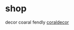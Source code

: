 # shop
decor coaral fendly
[coraldecor](https://www.amazon.co.uk/NOLITOY-Artificial-Decorations-Simulation-Decoration/dp/B0BHQSFBLR/ref=sr_1_4_sspa?crid=NCXEYZUOS4O1&dib=eyJ2IjoiMSJ9.2rsl4rohplg9qqFINm3Rc_ao3YVqKBmsB9CXPEJH_2I.p9NfemleTEXQLgXlALgSPATFYnhT_x3PZHT3MVEuJV4&dib_tag=se&keywords=coral+friendly+stuff&qid=1745585337&sprefix=coral+frendly+stuf%2Caps%2C74&sr=8-4-spons&sp_csd=d2lkZ2V0TmFtZT1zcF9tdGY&psc=1)
